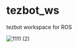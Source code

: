 # tezbot_ws
tezbot workspace for ROS

![1111 (2)](https://user-images.githubusercontent.com/91978157/136082488-b3a16a01-75e8-4980-9c56-b9e3c195fcf6.gif)
